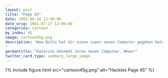 ```yaml
---
layout: post
title: "Page 45"
date: 2003-08-18 12:00:00
date_orig: 2001-07-27 12:00:00
categories: cartoon
my_index: 45
image: cartoon45g.png
description: "Wow BitCo hat dir einen super neuen Computer gegeben Katarina 1,2 Ghz Athlon Prozessor, 512MB Ram 40 GB Festplatte Was für eine coole Kiste Ich mag die Sozialleistungen dieses Jobs hackles
"
germantitle: "Katarina bekommt ihren neuen Computer. Whee!"
twitter_card_type: summary_large_image
---
```


{% include figure.html src="cartoon45g.png" alt="Hackles Page 45"  %}

